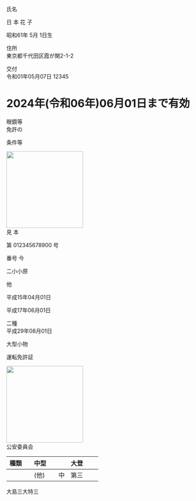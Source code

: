 氏名

日 本 花 子

昭和61年 5月 1日生

住所<br>東京都千代田区霞が関2\-1\-2

交付<br>令和01年05月07日 12345

# 2024年\(令和06年\)06月01日まで有効

眼鏡等<br>免許の

条件等

<img src="figures/in_gallery5_p1_figure_0.png" width="200px"><br>
見 本

第 012345678900 号

番号 今

二小小原

他

平成15年04月01日

平成17年06月01日

二種<br>平成29年08月01日

大型小物

運転免許証

<img src="figures/in_gallery5_p1_figure_1.png" width="200px"><br>
公安委員会

|種類||中型|||大登|||
|-|-|-|-|-|-|-|-|
|||\(他\)||中|第三|||

大島三大特三

 
